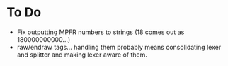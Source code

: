 # To Do

- Fix outputting MPFR numbers to strings (18 comes out as 180000000000...)
- raw/endraw tags... handling them probably means consolidating lexer and
  splitter and making lexer aware of them.

